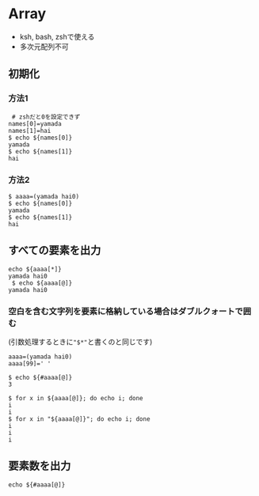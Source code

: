 # Array
* ksh, bash, zshで使える
* 多次元配列不可
## 初期化
### 方法1
```shell
 # zshだと0を設定できず
names[0]=yamada
names[1]=hai
$ echo ${names[0]}
yamada
$ echo ${names[1]}
hai
```
### 方法2
```
$ aaaa=(yamada hai0)
$ echo ${names[0]}
yamada
$ echo ${names[1]}
hai
```

## すべての要素を出力
```
echo ${aaaa[*]}
yamada hai0
 $ echo ${aaaa[@]}
yamada hai0
```

### 空白を含む文字列を要素に格納している場合はダブルクォートで囲む
(引数処理するときに`"$*"`と書くのと同じです)
```
aaaa=(yamada hai0)
aaaa[99]=' '
```
```
$ echo ${#aaaa[@]}
3
```
```
$ for x in ${aaaa[@]}; do echo i; done
i
i
$ for x in "${aaaa[@]}"; do echo i; done
i
i
i
```

## 要素数を出力
```
echo ${#aaaa[@]}
```
